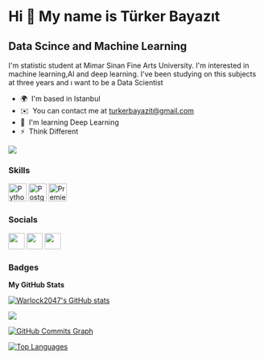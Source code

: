 Hi 👋 My name is Türker Bayazıt
===============================

Data Scince and Machine Learning
--------------------------------

I'm statistic student at Mimar Sinan Fine Arts University. I'm interested in machine learning,AI and deep learning. I've been studying on this subjects at three years and ı want to be a Data Scientist

* 🌍  I'm based in Istanbul
* ✉️  You can contact me at [turkerbayazit@gmail.com](mailto:turkerbayazit@gmail.com)
* 🧠  I'm learning Deep Learning
* ⚡  Think Different

<a href="https://www.github.com/Warlock2047" target="_blank" rel="noreferrer"><img
src="https://img.shields.io/github/followers/Warlock2047?logo=github&style=for-the-badge&color=ef4444&labelColor=0f172a" /></a>

### Skills

<p align="left">
<a href="https://www.python.org/" target="_blank" rel="noreferrer"><img src="https://raw.githubusercontent.com/danielcranney/readme-generator/main/public/icons/skills/python-colored.svg" width="36" height="36" alt="Python" /></a>
<a href="https://www.postgresql.org/" target="_blank" rel="noreferrer"><img src="https://raw.githubusercontent.com/danielcranney/readme-generator/main/public/icons/skills/postgresql-colored.svg" width="36" height="36" alt="PostgreSQL" /></a>
<a href="https://www.adobe.com/uk/products/premiere.html" target="_blank" rel="noreferrer"><img src="https://raw.githubusercontent.com/danielcranney/readme-generator/main/public/icons/skills/premierepro-colored-dark.svg" width="36" height="36" alt="Premiere Pro" /></a>
</p>


### Socials

<p align="left"> <a href="https://discord.com/users/259349695627919360" target="_blank" rel="noreferrer"><img src="https://raw.githubusercontent.com/danielcranney/readme-generator/main/public/icons/socials/discord.svg" width="32" height="32" /></a> <a href="https://www.github.com/Warlock2047" target="_blank" rel="noreferrer"><img src="https://raw.githubusercontent.com/danielcranney/readme-generator/main/public/icons/socials/github-dark.svg" width="32" height="32" /></a> <a href="https://www.linkedin.com/in/türker-bayazıt/" target="_blank" rel="noreferrer"><img src="https://raw.githubusercontent.com/danielcranney/readme-generator/main/public/icons/socials/linkedin.svg" width="32" height="32" /></a></p>

### Badges

<b>My GitHub Stats</b>

<a href="http://www.github.com/Warlock2047"><img src="https://github-readme-stats.vercel.app/api?username=Warlock2047&show_icons=true&hide=issues,&title_color=ef4444&text_color=facc15&icon_color=ef4444&bg_color=0f172a&hide_border=true&show_icons=true" alt="Warlock2047's GitHub stats" /></a>

<a href="http://www.github.com/Warlock2047"><img src="https://github-readme-streak-stats.herokuapp.com/?user=Warlock2047&stroke=facc15&background=0f172a&ring=ef4444&fire=ef4444&currStreakNum=facc15&currStreakLabel=ef4444&sideNums=facc15&sideLabels=facc15&dates=facc15&hide_border=true" /></a>

<a href="http://www.github.com/Warlock2047"><img src="https://activity-graph.herokuapp.com/graph?username=Warlock2047&bg_color=0f172a&color=facc15&line=ef4444&point=facc15&area_color=0f172a&area=true&hide_border=true&custom_title=GitHub%20Commits%20Graph" alt="GitHub Commits Graph" /></a>

<a href="https://github.com/Warlock2047" align="left"><img src="https://github-readme-stats.vercel.app/api/top-langs/?username=Warlock2047&langs_count=10&title_color=ef4444&text_color=facc15&icon_color=ef4444&bg_color=0f172a&hide_border=true&locale=en&custom_title=Top%20%Languages" alt="Top Languages" /></a>
